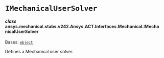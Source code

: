 # `IMechanicalUserSolver`

<a id="ansys.mechanical.stubs.v242.Ansys.ACT.Interfaces.Mechanical.IMechanicalUserSolver"></a>

#### *class* ansys.mechanical.stubs.v242.Ansys.ACT.Interfaces.Mechanical.IMechanicalUserSolver

Bases: [`object`](https://docs.python.org/3/library/functions.html#object)

Defines a Mechanical user solver.

<!-- !! processed by numpydoc !! -->

